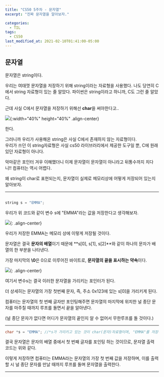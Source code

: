 ```yaml
---
title: "CS50 5주차 - 문자열"
excerpt: "진짜 문자열을 알아보자."

categories:
  - TIL
tags:
  - CS50
last_modified_at: 2021-02-10T01:41:00-05:00
---
```


## 문자열
  
문자열은 string이다.  

우리는 여태껏 문자열을 저장하기 위해 string이라는 자료형을 사용했다. 나도 당연히 C에서 string 자료형이 있는 줄 알았다. 파이썬은 string이라고 하니까, C도 그런 줄 알았다.  

근데 사실 C에서 문자열을 저장하기 위해선 **char**을 써야한다고..  

  
![](https://drive.google.com/uc?id=1WPxIyP7TNuT4F0KBDpkl62EgVlkyh6hn){:width="40%" height="40%" .align-center}  
  

한다.  
  
그러니까 우리가 사용해온  string은 사실 C에서 존재하지 않는 자료형이다.  
우리가 쓰던 이 string자료형은 사실 cs50 라이브러리에서 제공한 도구일 뿐, C에 원래 있던 자료형이 아니다.

악마같은 포인터 겨우 이해했더니 이제 문자열이 문자열이 아니라고 뒤통수까지 치다니!! 컴퓨터는 역시 어렵다.

왜 string이 char로 표현되는지, 문자열이 실제로 메모리상에 어떻게 저장되어 있는지 알아보자.  
  

- - -


```c

string s = "EMMA";

```

우리가 위 코드와 같이 변수 s에 "EMMA"라는 값을 저장한다고 생각해보자.  


![](https://drive.google.com/uc?id=1yddb04I6XRluLYhD8v397P7mGN_UeOoT){: .align-center}  
  
우리가 저장한 EMMA는 메모리 상에 이렇게 저장될 것이다.  

  
문자열은 결국 **문자의 배열**이기 때문에 **s[0], s[1], s[2]**와 같이 하나의 문자가 배열의 한 부분을 나타낸다.  

가장 마지막의 **\0**은 0으로 이루어진 바이트로, **문자열의 끝을 표시하는 약속**이다.  
  
![](https://drive.google.com/uc?id=170o-6rMnFl_W-50SzXw8Sta280SjWgnN){: .align-center}  
  
여기서 변수s는 결국 이러한 문자열을 가리키는 포인터가 된다.  

더 상세히는 문자열의 가장 첫번째 문자, 즉, 주소 0x123에 있는 s[0]을 가리키게 된다.  

컴퓨터는 문자열의 첫 번째 글자만 포인팅해주면 문자열의 마지막에 위치한 널 종단 문자를 마주칠 때까지 루프를 돌면서 끝을 알아낸다.  

(널 종단 문자가 없다면 어디가 문자열의 끝인지 알 수 없어서 무한루프를 돌 것이다.)  

- - -

```c
char *s = "EMMA"; //*s가 가리키고 있는 것이 char(문자)자료형이며, "EMMA"를 저장하라. 
```

결국 문자열은 문자의 배열 중에서 첫 번째 글자를 포인팅 하는 것이므로, 문자열 출력 코드는 위와 같다.  

이렇게 저장하면 컴퓨터는 EMMA라는 문자열의 가장 첫 번째 값을 저장하며, 이를 출력할 시 널 종단 문자를 만날 때까지 루프를 돌며 문자열을 출력한다.  
  
- - -

